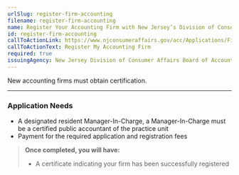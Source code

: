 ```yaml
---
urlSlug: register-firm-accounting
filename: register-firm-accounting
name: Register Your Accounting Firm with New Jersey’s Division of Consumer Affairs
id: register-firm-accounting
callToActionLink: https://www.njconsumeraffairs.gov/acc/Applications/Firm-Registration-Application.pdf
callToActionText: Register My Accounting Firm
required: true
issuingAgency: New Jersey Division of Consumer Affairs Board of Accountancy
---
```

New accounting firms must obtain certification.

---
### Application Needs 

* A designated resident Manager-In-Charge, a Manager-In-Charge must be a certified public accountant of the practice unit
* Payment for the required application and registration fees

>**Once completed, you will have:**
>
>* A certificate indicating your firm has been successfully registered